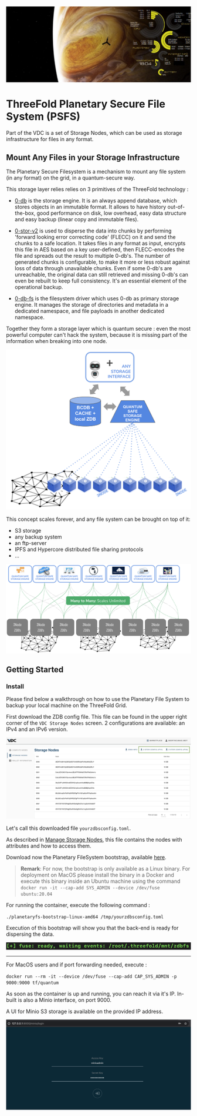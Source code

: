 ![](img/planet_fs.png)

# ThreeFold Planetary Secure File System (PSFS)

Part of the VDC is a set of Storage Nodes, which can be used as storage infrastructure for files in any format. 

## Mount Any Files in your Storage Infrastructure

The Planetary Secure Filesystem is a mechanism to mount any file system (in any format) on the grid, in a quantum-secure way. 

This storage layer relies relies on 3 primitives of the ThreeFold technology : 

- [0-db](https://github.com/threefoldtech/0-db) is the storage engine.
It is an always append database, which stores objects in an immutable format. It allows to
have history out-of-the-box, good performance on disk, low overhead, easy data structure and easy backup (linear copy and immutable files).

- [0-stor-v2](https://github.com/threefoldtech/0-stor_v2) is used to disperse the data into chunks by performing 'forward looking error correcting code' (FLECC) on it and send the chunks to a safe location.
It takes files in any format as input, encrypts this file in AES based on a key user-defined, then FLECC-encodes the file and spreads out the result
to multiple 0-db's. The number of generated chunks is configurable, to make it more or less robust against loss of data through unavailable chunks. Even if some 0-db's are unreachable, the original data can still
retrieved and missing 0-db's can even be rebuilt to keep full consistency. It's an essential element of the operational backup. 

- [0-db-fs](https://github.com/threefoldtech/0-db-fs) is the filesystem driver which uses 0-db as primary storage engine.  It manages the storage of directories and metadata in a dedicated namespace, and file payloads in another dedicated namespace.

Together they form a storage layer which is quantum secure : even the most powerful computer can't hack the system, because it is missing part of the information when breaking into one node. 

![](img/quantum_safe_storage.png)

This concept scales forever, and any file system can be brought on top of it: 
- S3 storage 
- any backup system
- an ftp-server
- IPFS and Hypercore distributed file sharing protocols 
- ...

![](img/quantum_safe_storage_scale.png)

## Getting Started

### Install 

Please find below a walkthrough on how to use the Planetary File System to backup your local machine on the ThreeFold Grid. 

First download the ZDB config file. This file can be found in the upper right corner of the `VDC Storage Nodes` screen. 2 configurations are available: an IPv4 and an IPv6 version. 

![](img/planetaryfs_zdbconfig.png)

Let's call this downloaded file `yourzdbsconfig.toml`. 

As described in [Manage Storage Nodes](evdc_storage), this file contains the nodes with attributes and how to access them.  

Download now the Planetary FileSystem bootstrap, available [here](https://github.com/threefoldtech/quantum-storage/releases/download/v0.0.1/planetaryfs-bootstrap-linux-amd64).


> __Remark__: 
For now, the bootstrap is only available as a Linux binary. For deployment on MacOS please install the binary in a Docker and execute this binary inside an Ubuntu machine using the command `docker run -it --cap-add SYS_ADMIN --device /dev/fuse ubuntu:20.04`

For running the container, execute the following command :

`./planetaryfs-bootstrap-linux-amd64 /tmp/yourzdbsconfig.toml`

Execution of this bootstrap will show you that the back-end is ready for dispersing the data. 

![](img/planetaryfs_bootstrap_ready.png)



--- 
For MacOS users and if port forwarding needed, execute : 

`docker run --rm -it --device /dev/fuse --cap-add CAP_SYS_ADMIN -p 9000:9000 tf/quantum`

As soon as the container is up and running, you can reach it via it's IP. In-built is also a Minio interface, on port 9000. 

A UI for Minio S3 storage is available on the provided IP address. 

![](img/planetaryfs_minio_ui.png)

